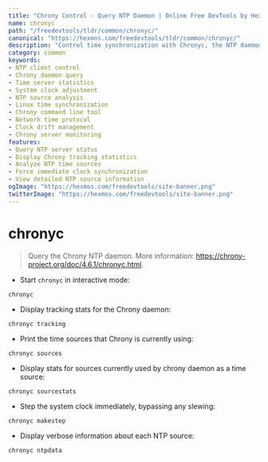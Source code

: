 ```yaml
---
title: "Chrony Control - Query NTP Daemon | Online Free DevTools by Hexmos"
name: chronyc
path: "/freedevtools/tldr/common/chronyc/"
canonical: "https://hexmos.com/freedevtools/tldr/common/chronyc/"
description: "Control time synchronization with Chronyc, the NTP daemon client. Query server stats, adjust clock and analyze sources. Free online tool, no registration required."
category: common
keywords:
- NTP client control
- Chrony daemon query
- Time server statistics
- System clock adjustment
- NTP source analysis
- Linux time synchronization
- Chrony command line tool
- Network time protocol
- Clock drift management
- Chrony server monitoring
features:
- Query NTP server status
- Display Chrony tracking statistics
- Analyze NTP time sources
- Force immediate clock synchronization
- View detailed NTP source information
ogImage: "https://hexmos.com/freedevtools/site-banner.png"
twitterImage: "https://hexmos.com/freedevtools/site-banner.png"
---
```


# chronyc

> Query the Chrony NTP daemon.
> More information: <https://chrony-project.org/doc/4.6.1/chronyc.html>.

- Start `chronyc` in interactive mode:

`chronyc`

- Display tracking stats for the Chrony daemon:

`chronyc tracking`

- Print the time sources that Chrony is currently using:

`chronyc sources`

- Display stats for sources currently used by chrony daemon as a time source:

`chronyc sourcestats`

- Step the system clock immediately, bypassing any slewing:

`chronyc makestep`

- Display verbose information about each NTP source:

`chronyc ntpdata`
